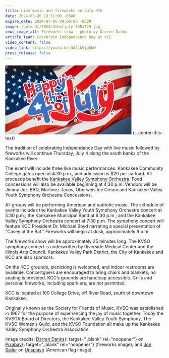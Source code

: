 ```yaml
---
title: Live music and fireworks on July 4th
date: 2024-06-26 13:11:00 -0500
expire_date: 2024-07-05 00:00:00 -0500
image: /uploads/2023/4thofjuly-580x725.jpg
news_image_alt: Fireworks show - photo by Darren Danks
article_lead: Celebrate Independence Day at KCC
video_content: false
video_link: https://youtu.be/4d2LkGjg5bM
press_release: false
---
```

![American flag image with &quot;Happy 4th of July text&quot; - flag image by Jon Sailer](/uploads/2023/happy4thofjuly-400x219-1.png "American flag image with &quot;Happy 4th of July text&quot; - flag image by Jon Sailer")
{: .center-this-text}

The tradition of celebrating Independence Day with live music followed by fireworks will continue Thursday, July 4 along the south banks of the Kankakee River.

The event will include three live music performances. Kankakee Community College gates open at 4:30 p.m., and admission is $20 per carload. All proceeds benefit the [Kankakee Valley Symphony Orchestra](http://www.kvso.org). Food concessions will also be available beginning at 4:30 p.m. Vendors will be Jimmy Jo’s BBQ, Martinez Tacos, Oberweis Ice Cream and Kankakee Valley Youth Symphony Orchestra Concessions.

All groups will be performing American and patriotic music. The schedule of events includes the Kankakee Valley Youth Symphony Orchestra concert at 5:30 p.m.; the Kankakee Municipal Band at 6:30 p.m.; and the Kankakee Valley Symphony Orchestra concert at 7:30 p.m. The symphony concert will feature KCC President Dr. Michael Boyd narrating a special presentation of “Casey at the Bat.” Fireworks will begin at dusk, approximately 9 p.m.

The fireworks show will be approximately 25 minutes long. The KVSO symphony concert is underwritten by Riverside Medical Center and the Illinois Arts Council. Kankakee Valley Park District, the City of Kankakee and KCC are also sponsors.

On the KCC grounds, picnicking is welcomed, and indoor restrooms are available. Concertgoers are encouraged to bring chairs and blankets; no seating is provided. KCC’s grounds are handicap accessible. Grills and personal fireworks, including sparklers, are not permitted.

KCC is located at 100 College Drive, off River Road, south of downtown Kankakee.

Originally known as the Society for Friends of Music, KVSO was established in 1967 for the purpose of experiencing the joy of music together. Today the KVSOA Board of Directors, the Kankakee Valley Youth Symphony, The KVSO Women’s Guild, and the KVSO Foundation all make up the Kankakee Valley Symphony Orchestra Association.

Image credits: [Darren Danks](https://pixabay.com/users/dazweb-785352/ "Darren Danks on Pixabay"){: target="_blank" rel="noopener"} on [Pixabay](https://pixabay.com "Pixabay website"){: target="_blank" rel="noopener"} (fireworks image), and [Jon Sailer](https://unsplash.com/@jonmsailer?utm_content=creditCopyText&amp;utm_medium=referral&amp;utm_source=unsplash) on [Unsplash](https://unsplash.com/photos/a-red-white-and-blue-flag-sHebYIu6XQ4?utm_content=creditCopyText&amp;utm_medium=referral&amp;utm_source=unsplash) (American flag image).